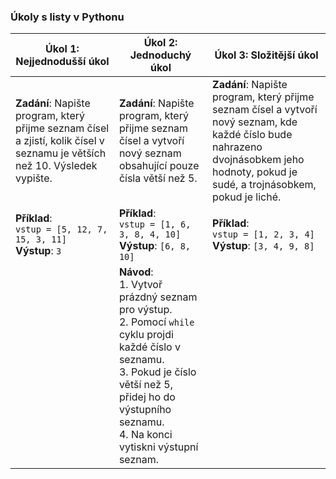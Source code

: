 ### Úkoly s listy v Pythonu

| **Úkol 1: Nejjednodušší úkol** | **Úkol 2: Jednoduchý úkol** | **Úkol 3: Složitější úkol** |
|--------------------------------|-----------------------------|-----------------------------|
| **Zadání**: Napište program, který přijme seznam čísel a zjistí, kolik čísel v seznamu je větších než 10. Výsledek vypište. | **Zadání**: Napište program, který přijme seznam čísel a vytvoří nový seznam obsahující pouze čísla větší než 5. | **Zadání**: Napište program, který přijme seznam čísel a vytvoří nový seznam, kde každé číslo bude nahrazeno dvojnásobkem jeho hodnoty, pokud je sudé, a trojnásobkem, pokud je liché. |
| **Příklad**: <br> `vstup = [5, 12, 7, 15, 3, 11]` <br> **Výstup**: `3` | **Příklad**: <br> `vstup = [1, 6, 3, 8, 4, 10]` <br> **Výstup**: `[6, 8, 10]` | **Příklad**: <br> `vstup = [1, 2, 3, 4]` <br> **Výstup**: `[3, 4, 9, 8]` |
| <!-- **Návod**: <br> 1. Vytvoř proměnnou `pocet` a nastav ji na `0`. <br> 2. Pomocí `while` cyklu projdi každý prvek v seznamu. <br> 3. Pokud je číslo větší než 10, zvětši `pocet` o `1`. <br> 4. Po skončení cyklu vytiskni `pocet`. --> | **Návod**: <br> 1. Vytvoř prázdný seznam pro výstup. <br> 2. Pomocí `while` cyklu projdi každé číslo v seznamu. <br> 3. Pokud je číslo větší než 5, přidej ho do výstupního seznamu. <br> 4. Na konci vytiskni výstupní seznam.| <!-- **Návod**: <br> 1. Pomocí `for` cyklu projdi každé číslo v seznamu. <br> 2. Pokud je číslo sudé, přidej jeho dvojnásobek do výstupního seznamu. Pokud je liché, přidej jeho trojnásobek. <br> 3. Vytiskni výstupní seznam. --> |